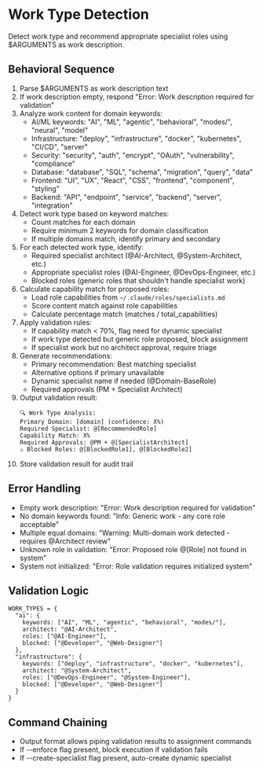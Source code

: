 # Work Type Detection

Detect work type and recommend appropriate specialist roles using $ARGUMENTS as work description.

## Behavioral Sequence
1. Parse $ARGUMENTS as work description text
2. If work description empty, respond "Error: Work description required for validation"
3. Analyze work content for domain keywords:
   - AI/ML keywords: "AI", "ML", "agentic", "behavioral", "modes/", "neural", "model"
   - Infrastructure: "deploy", "infrastructure", "docker", "kubernetes", "CI/CD", "server"
   - Security: "security", "auth", "encrypt", "OAuth", "vulnerability", "compliance"
   - Database: "database", "SQL", "schema", "migration", "query", "data"
   - Frontend: "UI", "UX", "React", "CSS", "frontend", "component", "styling"
   - Backend: "API", "endpoint", "service", "backend", "server", "integration"
4. Detect work type based on keyword matches:
   - Count matches for each domain
   - Require minimum 2 keywords for domain classification
   - If multiple domains match, identify primary and secondary
5. For each detected work type, identify:
   - Required specialist architect (@AI-Architect, @System-Architect, etc.)
   - Appropriate specialist roles (@AI-Engineer, @DevOps-Engineer, etc.)
   - Blocked roles (generic roles that shouldn't handle specialist work)
6. Calculate capability match for proposed roles:
   - Load role capabilities from `~/.claude/roles/specialists.md`
   - Score content match against role capabilities
   - Calculate percentage match (matches / total_capabilities)
7. Apply validation rules:
   - If capability match < 70%, flag need for dynamic specialist
   - If work type detected but generic role proposed, block assignment
   - If specialist work but no architect approval, require triage
8. Generate recommendations:
   - Primary recommendation: Best matching specialist
   - Alternative options if primary unavailable
   - Dynamic specialist name if needed (@Domain-BaseRole)
   - Required approvals (PM + Specialist Architect)
9. Output validation result:
   ```
   🔍 Work Type Analysis:
   Primary Domain: [domain] (confidence: X%)
   Required Specialist: @[RecommendedRole]
   Capability Match: X%
   Required Approvals: @PM + @[SpecialistArchitect]
   ⚠️ Blocked Roles: @[BlockedRole1], @[BlockedRole2]
   ```
10. Store validation result for audit trail

## Error Handling
- Empty work description: "Error: Work description required for validation"
- No domain keywords found: "Info: Generic work - any core role acceptable"
- Multiple equal domains: "Warning: Multi-domain work detected - requires @Architect review"
- Unknown role in validation: "Error: Proposed role @[Role] not found in system"
- System not initialized: "Error: Role validation requires initialized system"

## Validation Logic
```
WORK_TYPES = {
  "ai": {
    keywords: ["AI", "ML", "agentic", "behavioral", "modes/"],
    architect: "@AI-Architect",
    roles: ["@AI-Engineer"],
    blocked: ["@Developer", "@Web-Designer"]
  },
  "infrastructure": {
    keywords: ["deploy", "infrastructure", "docker", "kubernetes"],
    architect: "@System-Architect", 
    roles: ["@DevOps-Engineer", "@System-Engineer"],
    blocked: ["@Developer", "@Web-Designer"]
  }
}
```

## Command Chaining
- Output format allows piping validation results to assignment commands
- If --enforce flag present, block execution if validation fails
- If --create-specialist flag present, auto-create dynamic specialist